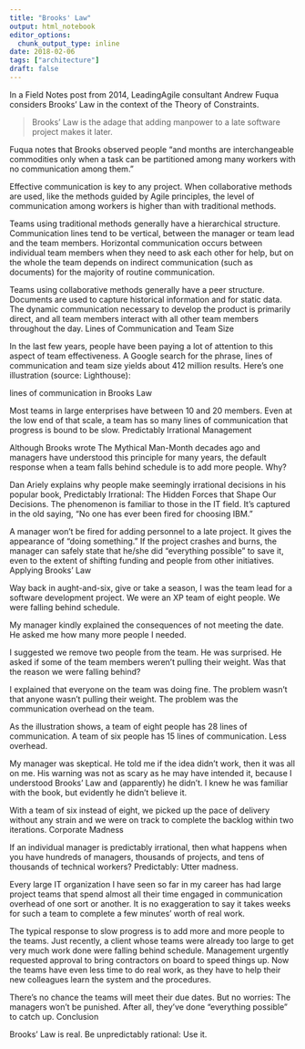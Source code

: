 ```yaml
---
title: "Brooks' Law"
output: html_notebook
editor_options: 
  chunk_output_type: inline
date: 2018-02-06
tags: ["architecture"]
draft: false
---
```

In a Field Notes post from 2014, LeadingAgile consultant Andrew Fuqua considers Brooks’ Law in the context of the Theory of Constraints. 

> Brooks’ Law is the adage that adding manpower to a late software project makes it later. 

Fuqua notes that Brooks observed people “and months are interchangeable commodities only when a task can be partitioned among many workers with no communication among them.”

Effective communication is key to any project. When collaborative methods are used, like the methods guided by Agile principles, the level of communication among workers is higher than with traditional methods.

Teams using traditional methods generally have a hierarchical structure. Communication lines tend to be vertical, between the manager or team lead and the team members. Horizontal communication occurs between individual team members when they need to ask each other for help, but on the whole the team depends on indirect communication (such as documents) for the majority of routine communication.

Teams using collaborative methods generally have a peer structure. Documents are used to capture historical information and for static data. The dynamic communication necessary to develop the product is primarily direct, and all team members interact with all other team members throughout the day.
Lines of Communication and Team Size

In the last few years, people have been paying a lot of attention to this aspect of team effectiveness. A Google search for the phrase, lines of communication and team size yields about 412 million results. Here’s one illustration (source: Lighthouse):

lines of communication in Brooks Law

Most teams in large enterprises have between 10 and 20 members. Even at the low end of that scale, a team has so many lines of communication that progress is bound to be slow.
Predictably Irrational Management

Although Brooks wrote The Mythical Man-Month decades ago and managers have understood this principle for many years, the default response when a team falls behind schedule is to add more people. Why?

Dan Ariely explains why people make seemingly irrational decisions in his popular book, Predictably Irrational: The Hidden Forces that Shape Our Decisions. The phenomenon is familiar to those in the IT field. It’s captured in the old saying, “No one has ever been fired for choosing IBM.”

A manager won’t be fired for adding personnel to a late project. It gives the appearance of “doing something.” If the project crashes and burns, the manager can safely state that he/she did “everything possible” to save it, even to the extent of shifting funding and people from other initiatives.
Applying Brooks’ Law

Way back in aught-and-six, give or take a season, I was the team lead for a software development project. We were an XP team of eight people. We were falling behind schedule.

My manager kindly explained the consequences of not meeting the date. He asked me how many more people I needed.

I suggested we remove two people from the team. He was surprised. He asked if some of the team members weren’t pulling their weight. Was that the reason we were falling behind?

I explained that everyone on the team was doing fine. The problem wasn’t that anyone wasn’t pulling their weight. The problem was the communication overhead on the team.

As the illustration shows, a team of eight people has 28 lines of communication. A team of six people has 15 lines of communication. Less overhead.

My manager was skeptical. He told me if the idea didn’t work, then it was all on me. His warning was not as scary as he may have intended it, because I understood Brooks’ Law and (apparently) he didn’t. I knew he was familiar with the book, but evidently he didn’t believe it.

With a team of six instead of eight, we picked up the pace of delivery without any strain and we were on track to complete the backlog within two iterations.
Corporate Madness

If an individual manager is predictably irrational, then what happens when you have hundreds of managers, thousands of projects, and tens of thousands of technical workers? Predictably: Utter madness.

Every large IT organization I have seen so far in my career has had large project teams that spend almost all their time engaged in communication overhead of one sort or another. It is no exaggeration to say it takes weeks for such a team to complete a few minutes’ worth of real work.

The typical response to slow progress is to add more and more people to the teams. Just recently, a client whose teams were already too large to get very much work done were falling behind schedule. Management urgently requested approval to bring contractors on board to speed things up. Now the teams have even less time to do real work, as they have to help their new colleagues learn the system and the procedures.

There’s no chance the teams will meet their due dates. But no worries: The managers won’t be punished. After all, they’ve done “everything possible” to catch up.
Conclusion

Brooks’ Law is real. Be unpredictably rational: Use it.